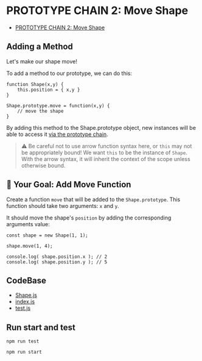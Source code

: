 # PROTOTYPE CHAIN 2: Move Shape

-   [PROTOTYPE CHAIN 2: Move Shape](https://university.alchemy.com/course/js/sc/5d7698b6e5a95ac05652f732/stage/5d76cf3f09d5ed335cbf08d6)

##  Adding a Method

Let's make our shape move!

To add a method to our prototype, we can do this:

```
function Shape(x,y) {
    this.position = { x,y }
}

Shape.prototype.move = function(x,y) {
    // move the shape
}
```

By adding this method to the Shape.prototype object, new instances will be able to access it [via the prototype chain](Shape-Prototype-Chain.md).

>   ⚠️ Be careful not to use arrow function syntax here, or `this` may not be appropriately bound! We want `this` to be the instance of `Shape`. With the arrow syntax, it will inherit the context of the scope unless otherwise bound.

##  🏁 Your Goal: Add Move Function

Create a function `move` that will be added to the `Shape.prototype`. This function should take two arguments: `x` and `y`.

It should move the shape's `position` by adding the corresponding arguments value:

```
const shape = new Shape(1, 1);

shape.move(1, 4);

console.log( shape.position.x ); // 2
console.log( shape.position.y ); // 5
```

## CodeBase

-   [Shape.js](Shape.js)
-   [index.js](index.js)
-   [test.js](test.js)

## Run start and test

```
npm run test
```

```
npm run start
```